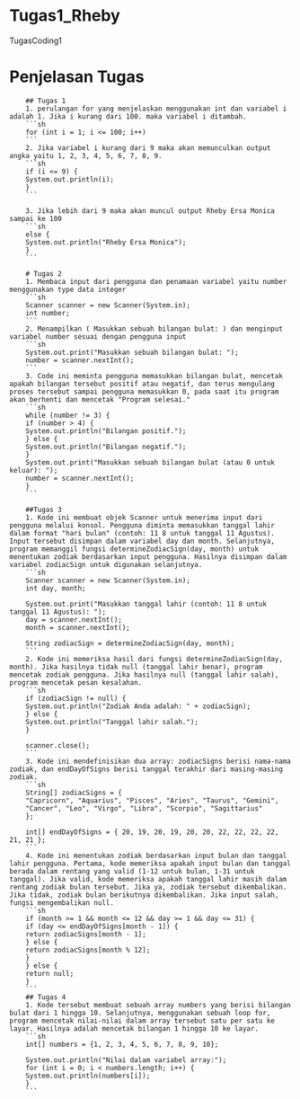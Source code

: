 # Tugas1_Rheby
TugasCoding1
# Penjelasan Tugas

        ## Tugas 1
        1. perulangan for yang menjelaskan menggunakan int dan variabel i adalah 1. Jika i kurang dari 100. maka variabel i ditambah.
        ```sh
        for (int i = 1; i <= 100; i++)
        ```
        2. Jika variabel i kurang dari 9 maka akan memunculkan output angka yaitu 1, 2, 3, 4, 5, 6, 7, 8, 9.
        ```sh
        if (i <= 9) {
        System.out.println(i);
        }
        ```

        3. Jika lebih dari 9 maka akan muncul output Rheby Ersa Monica sampai ke 100
        ```sh
        else {
        System.out.println("Rheby Ersa Monica");
        }
        ```

        # Tugas 2
        1. Membaca input dari pengguna dan penamaan variabel yaitu number menggunakan type data integer
        ```sh
        Scanner scanner = new Scanner(System.in);
        int number;
        ```
        2. Menampilkan ( Masukkan sebuah bilangan bulat: ) dan menginput variabel number sesuai dengan pengguna input
        ```sh
        System.out.print("Masukkan sebuah bilangan bulat: ");
        number = scanner.nextInt();
        ```
        3. Code ini meminta pengguna memasukkan bilangan bulat, mencetak apakah bilangan tersebut positif atau negatif, dan terus mengulang proses tersebut sampai pengguna memasukkan 0, pada saat itu program akan berhenti dan mencetak "Program selesai."
        ```sh
        while (number != 3) {
        if (number > 4) {
        System.out.println("Bilangan positif.");
        } else {
        System.out.println("Bilangan negatif.");
        }
        System.out.print("Masukkan sebuah bilangan bulat (atau 0 untuk keluar): ");
        number = scanner.nextInt();
        }
        ```

        ##Tugas 3
        1. Kode ini membuat objek Scanner untuk menerima input dari pengguna melalui konsol. Pengguna diminta memasukkan tanggal lahir dalam format "hari bulan" (contoh: 11 8 untuk tanggal 11 Agustus). Input tersebut disimpan dalam variabel day dan month. Selanjutnya, program memanggil fungsi determineZodiacSign(day, month) untuk menentukan zodiak berdasarkan input pengguna. Hasilnya disimpan dalam variabel zodiacSign untuk digunakan selanjutnya.
        ```sh
        Scanner scanner = new Scanner(System.in);
        int day, month;

        System.out.print("Masukkan tanggal lahir (contoh: 11 8 untuk tanggal 11 Agustus): ");
        day = scanner.nextInt();
        month = scanner.nextInt();

        String zodiacSign = determineZodiacSign(day, month);
        ```
        2. Kode ini memeriksa hasil dari fungsi determineZodiacSign(day, month). Jika hasilnya tidak null (tanggal lahir benar), program mencetak zodiak pengguna. Jika hasilnya null (tanggal lahir salah), program mencetak pesan kesalahan.
        ```sh
        if (zodiacSign != null) {
        System.out.println("Zodiak Anda adalah: " + zodiacSign);
        } else {
        System.out.println("Tanggal lahir salah.");
        }

        scanner.close();
        ```
        3. Kode ini mendefinisikan dua array: zodiacSigns berisi nama-nama zodiak, dan endDayOfSigns berisi tanggal terakhir dari masing-masing zodiak.
        ```sh
        String[] zodiacSigns = {
        "Capricorn", "Aquarius", "Pisces", "Aries", "Taurus", "Gemini",
        "Cancer", "Leo", "Virgo", "Libra", "Scorpio", "Sagittarius"
        };

        int[] endDayOfSigns = { 20, 19, 20, 19, 20, 20, 22, 22, 22, 22, 21, 21 };
        ```
        4. Kode ini menentukan zodiak berdasarkan input bulan dan tanggal lahir pengguna. Pertama, kode memeriksa apakah input bulan dan tanggal berada dalam rentang yang valid (1-12 untuk bulan, 1-31 untuk tanggal). Jika valid, kode memeriksa apakah tanggal lahir masih dalam rentang zodiak bulan tersebut. Jika ya, zodiak tersebut dikembalikan. Jika tidak, zodiak bulan berikutnya dikembalikan. Jika input salah, fungsi mengembalikan null.
        ```sh
        if (month >= 1 && month <= 12 && day >= 1 && day <= 31) {
        if (day <= endDayOfSigns[month - 1]) {
        return zodiacSigns[month - 1];
        } else {
        return zodiacSigns[month % 12];
        }
        } else {
        return null;
        }
        ```
        ## Tugas 4
        1. Kode tersebut membuat sebuah array numbers yang berisi bilangan bulat dari 1 hingga 10. Selanjutnya, menggunakan sebuah loop for, program mencetak nilai-nilai dalam array tersebut satu per satu ke layar. Hasilnya adalah mencetak bilangan 1 hingga 10 ke layar.
        ```sh
        int[] numbers = {1, 2, 3, 4, 5, 6, 7, 8, 9, 10};

        System.out.println("Nilai dalam variabel array:");
        for (int i = 0; i < numbers.length; i++) {
        System.out.println(numbers[i]);
        }
        ```
